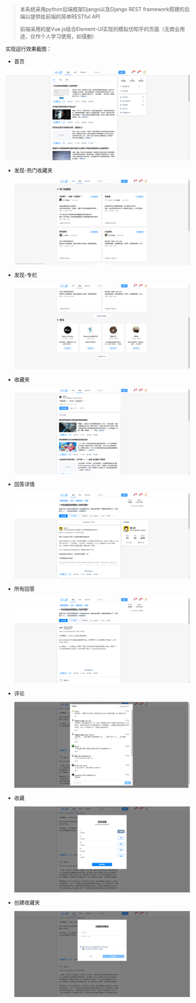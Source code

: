 > 本系统采用python后端框架Django以及Django REST framework搭建的后端以提供给前端的简单RESTful API
>
> 前端采用的是Vue.js结合Element-UI实现的模拟仿知乎的页面（无商业用途，仅作个人学习使用，如侵删）

实现运行效果截图：

- 首页

![](./pic/首页.png)

- 发现-热门收藏夹

  ![](.\pic\发现.png)

- 发现-专栏

  ![](./pic/发现-专栏.png)

- 收藏夹

  ![](./pic/收藏夹.png)

- 回答详情

  ![](./pic/回答详情.png)

- 所有回答

  ![](./pic/回答具体详情.png)

- 评论

  ![](./pic/评论.png)

- 收藏

  ![](./pic/收藏.png)

- 创建收藏夹

  ![](./pic/创建收藏夹.png)